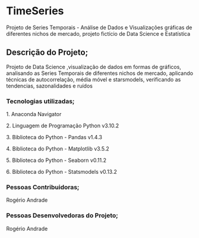 # TimeSeries
Projeto de Series Temporais - Análise de Dados e Visualizações gráficas de diferentes nichos de mercado, projeto fictício de Data Science e Estatística

<h2>Descrição do Projeto;</h2>
    <p>Projeto de Data Science ,visualização de dados em formas de gráficos, analisando as Series Temporais de diferentes nichos de mercado, aplicando técnicas de autocorrelação, média móvel e starsmodels, verificando as tendencias, sazonalidades e ruídos</p>
  
  <h3>Tecnologias utilizadas;</h3>
    <p> 1. Anaconda Navigator</p>
    <p> 2. Linguagem de Programação Python v3.10.2</p>
    <p> 3. Biblioteca do Python - Pandas v1.4.3</p>
    <p> 4. Biblioteca do Python - Matplotlib v3.5.2</p>
    <p> 5. Biblioteca do Python - Seaborn v0.11.2</p>
    <p> 6. Biblioteca do Python - Statsmodels v0.13.2</p>
    
 <h3>Pessoas Contribuidoras;</h3>
  <p>Rogério Andrade</p>
  
 <h3>Pessoas Desenvolvedoras do Projeto;</h3>
  <p>Rogério Andrade</p>
